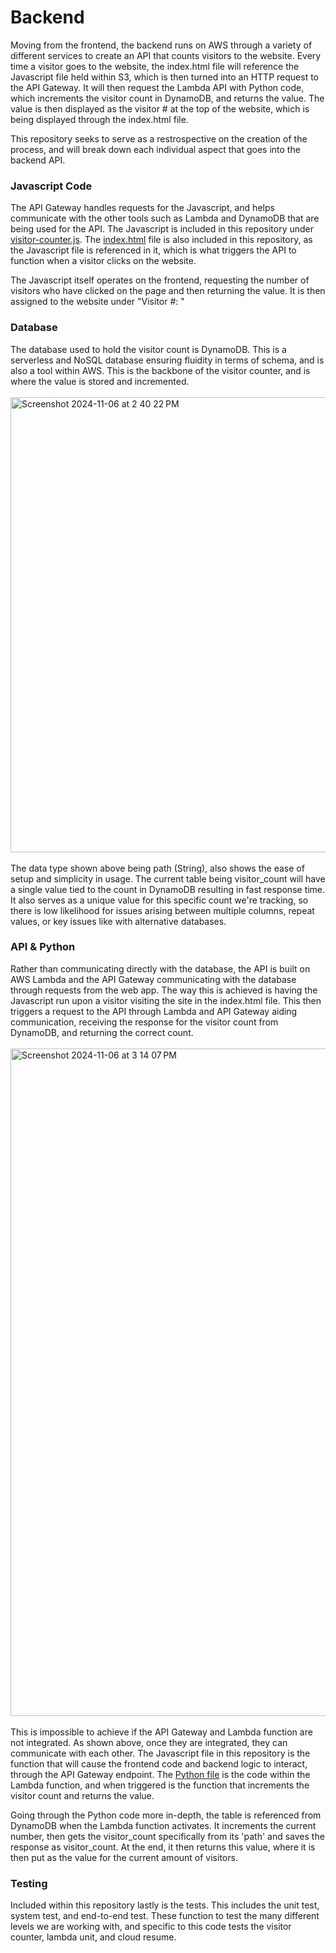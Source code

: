 # Backend

Moving from the frontend, the backend runs on AWS through a variety of different services to create an API that counts visitors to the website. Every time a visitor goes to the website, the index.html file will reference the Javascript file held within S3, which is then turned into an HTTP request to the API Gateway. It will then request the Lambda API with Python code, which increments the visitor count in DynamoDB, and returns the value. The value is then displayed as the visitor # at the top of the website, which is being displayed through the index.html file.

This repository seeks to serve as a restrospective on the creation of the process, and will break down each individual aspect that goes into the backend API.

### Javascript Code

The API Gateway handles requests for the Javascript, and helps communicate with the other tools such as Lambda and DynamoDB that are being used for the API. The Javascript is included in this repository under [visitor-counter.js](https://github.com/Uyu2/Backend/blob/3a33cee3994e22ebe4e1d77a2889e8935672de3c/visitor-counter.js). The [index.html](https://github.com/Uyu2/Backend/blob/3a33cee3994e22ebe4e1d77a2889e8935672de3c/index.html) file is also included in this repository, as the Javascript file is referenced in it, which is what triggers the API to function when a visitor clicks on the website. 

The Javascript itself operates on the frontend, requesting the number of visitors who have clicked on the page and then returning the value. It is then assigned to the website under "Visitor #: "

### Database

The database used to hold the visitor count is DynamoDB. This is a serverless and NoSQL database ensuring fluidity in terms of schema, and is also a tool within AWS. This is the backbone of the visitor counter, and is where the value is stored and incremented.
<br><br>
<img width="728" alt="Screenshot 2024-11-06 at 2 40 22 PM" src="https://github.com/user-attachments/assets/90d83c39-592f-4ab1-b064-f388e06efabe">
<br><br>
The data type shown above being path (String), also shows the ease of setup and simplicity in usage. The current table being visitor_count will have a single value tied to the count in DynamoDB resulting in fast response time. It also serves as a unique value for this specific count we're tracking, so there is low likelihood for issues arising between multiple columns, repeat values, or key issues like with alternative databases.

### API & Python

Rather than communicating directly with the database, the API is built on AWS Lambda and the API Gateway communicating with the database through requests from the web app. The way this is achieved is having the Javascript run upon a visitor visiting the site in the index.html file. This then triggers a request to the API through Lambda and API Gateway aiding communication, receiving the response for the visitor count from DynamoDB, and returning the correct count.
<br><br>
<img width="1068" alt="Screenshot 2024-11-06 at 3 14 07 PM" src="https://github.com/user-attachments/assets/bc9762c1-237a-4c4e-982a-d1d75e15fe7b">
<br><br>
This is impossible to achieve if the API Gateway and Lambda function are not integrated. As shown above, once they are integrated, they can communicate with each other. The Javascript file in this repository is the function that will cause the frontend code and backend logic to interact, through the API Gateway endpoint. The [Python file](https://github.com/Uyu2/Backend/blob/3a33cee3994e22ebe4e1d77a2889e8935672de3c/visitorCount.py) is the code within the Lambda function, and when triggered is the function that increments the visitor count and returns the value.

Going through the Python code more in-depth, the table is referenced from DynamoDB when the Lambda function activates. It increments the current number, then gets the visitor_count specifically from its 'path' and saves the response as visitor_count. At the end, it then returns this value, where it is then put as the value for the current amount of visitors.

### Testing

Included within this repository lastly is the tests. This includes the unit test, system test, and end-to-end test. These function to test the many different levels we are working with, and specific to this code tests the visitor counter, lambda unit, and cloud resume.
